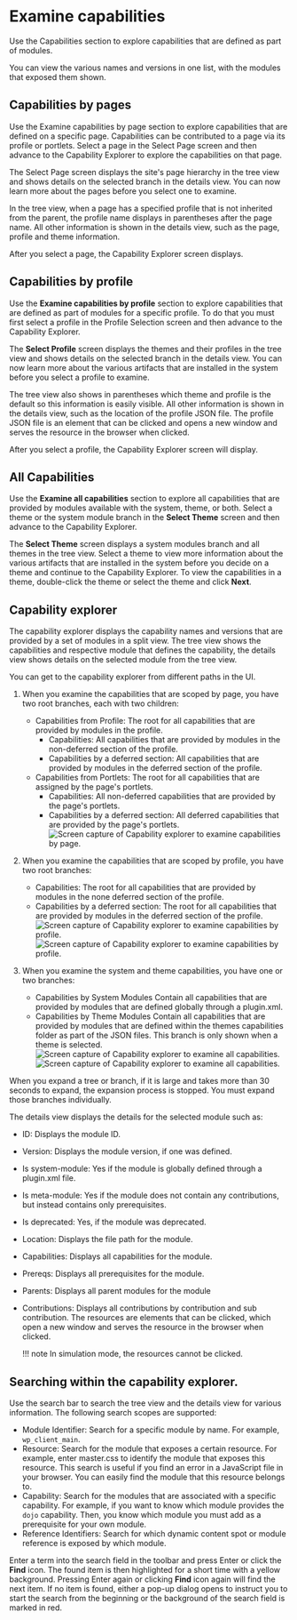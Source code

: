 # Examine capabilities

Use the Capabilities section to explore capabilities that are defined as part of modules.

You can view the various names and versions in one list, with the modules that exposed them shown.

## Capabilities by pages

Use the Examine capabilities by page section to explore capabilities that are defined on a specific page. Capabilities can be contributed to a page via its profile or portlets. Select a page in the Select Page screen and then advance to the Capability Explorer to explore the capabilities on that page.

The Select Page screen displays the site's page hierarchy in the tree view and shows details on the selected branch in the details view. You can now learn more about the pages before you select one to examine.

In the tree view, when a page has a specified profile that is not inherited from the parent, the profile name displays in parentheses after the page name. All other information is shown in the details view, such as the page, profile and theme information.

After you select a page, the Capability Explorer screen displays.

## Capabilities by profile

Use the **Examine capabilities by profile** section to explore capabilities that are defined as part of modules for a specific profile. To do that you must first select a profile in the Profile Selection screen and then advance to the Capability Explorer.

The **Select Profile** screen displays the themes and their profiles in the tree view and shows details on the selected branch in the details view. You can now learn more about the various artifacts that are installed in the system before you select a profile to examine.

The tree view also shows in parentheses which theme and profile is the default so this information is easily visible. All other information is shown in the details view, such as the location of the profile JSON file. The profile JSON file is an element that can be clicked and opens a new window and serves the resource in the browser when clicked.

After you select a profile, the Capability Explorer screen will display.

## All Capabilities

Use the **Examine all capabilities** section to explore all capabilities that are provided by modules available with the system, theme, or both. Select a theme or the system module branch in the **Select Theme** screen and then advance to the Capability Explorer.

The **Select Theme** screen displays a system modules branch and all themes in the tree view. Select a theme to view more information about the various artifacts that are installed in the system before you decide on a theme and continue to the Capability Explorer. To view the capabilities in a theme, double-click the theme or select the theme and click **Next**.

## Capability explorer

The capability explorer displays the capability names and versions that are provided by a set of modules in a split view. The tree view shows the capabilities and respective module that defines the capability, the details view shows details on the selected module from the tree view.

You can get to the capability explorer from different paths in the UI.

1.  When you examine the capabilities that are scoped by page, you have two root branches, each with two children:

    -   Capabilities from Profile: The root for all capabilities that are provided by modules in the profile.
        -   Capabilities: All capabilities that are provided by modules in the non-deferred section of the profile.
        -   Capabilities by a deferred section: All capabilities that are provided by modules in the deferred section of the profile.
    -   Capabilities from Portlets: The root for all capabilities that are assigned by the page's portlets.
        -   Capabilities: All non-deferred capabilities that are provided by the page's portlets.
        -   Capabilities by a deferred section: All deferred capabilities that are provided by the page's portlets.
    ![Screen capture of Capability explorer to examine capabilities by page.](../../../../images/themeopt_an_mod_capabilityByPage_cf03.jpg)

2.  When you examine the capabilities that are scoped by profile, you have two root branches:

    -   Capabilities: The root for all capabilities that are provided by modules in the none deferred section of the profile.
    -   Capabilities by a deferred section: The root for all capabilities that are provided by modules in the deferred section of the profile.
    ![Screen capture of Capability explorer to examine capabilities by profile.](../../../../images/themeopt_an_mod_capabilityByProfile_cf03.jpg)![Screen capture of Capability explorer to examine capabilities by profile.](../../../../images/themeopt_an_capab_explorer_profile.JPG)

3.  When you examine the system and theme capabilities, you have one or two branches:

    -   Capabilities by System Modules Contain all capabilities that are provided by modules that are defined globally through a plugin.xml.
    -   Capabilities by Theme Modules Contain all capabilities that are provided by modules that are defined within the themes capabilities folder as part of the JSON files. This branch is only shown when a theme is selected.
    ![Screen capture of Capability explorer to examine all capabilities.](../../../../images/themeopt_an_mod_allCapabilities_cf03.jpg)![Screen capture of Capability explorer to examine all capabilities.](../../../../images/themeopt_an_capab_explorer_all.JPG)


When you expand a tree or branch, if it is large and takes more than 30 seconds to expand, the expansion process is stopped. You must expand those branches individually.

The details view displays the details for the selected module such as:

-   ID: Displays the module ID.
-   Version: Displays the module version, if one was defined.
-   Is system-module: Yes if the module is globally defined through a plugin.xml file.
-   Is meta-module: Yes if the module does not contain any contributions, but instead contains only prerequisites.
-   Is deprecated: Yes, if the module was deprecated.
-   Location: Displays the file path for the module.
-   Capabilities: Displays all capabilities for the module.
-   Prereqs: Displays all prerequisites for the module.
-   Parents: Displays all parent modules for the module
-   Contributions: Displays all contributions by contribution and sub contribution. The resources are elements that can be clicked, which open a new window and serves the resource in the browser when clicked.

    !!! note
        In simulation mode, the resources cannot be clicked.


## Searching within the capability explorer.

Use the search bar to search the tree view and the details view for various information. The following search scopes are supported:

-   Module Identifier: Search for a specific module by name. For example, `wp_client_main`.
-   Resource: Search for the module that exposes a certain resource. For example, enter master.css to identify the module that exposes this resource. This search is useful if you find an error in a JavaScript file in your browser. You can easily find the module that this resource belongs to.
-   Capability: Search for the modules that are associated with a specific capability. For example, if you want to know which module provides the `dojo` capability. Then, you know which module you must add as a prerequisite for your own module.
-   Reference Identifiers: Search for which dynamic content spot or module reference is exposed by which module.

Enter a term into the search field in the toolbar and press Enter or click the **Find** icon. The found item is then highlighted for a short time with a yellow background. Pressing Enter again or clicking **Find** icon again will find the next item. If no item is found, either a pop-up dialog opens to instruct you to start the search from the beginning or the background of the search field is marked in red.


